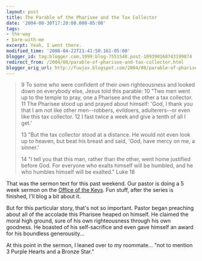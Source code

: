```yaml
---
layout: post
title: The Parable of the Pharisee and the Tax Collector
date: '2004-08-30T17:20:00.000-05:00'
tags:
- the-way
- bare-with-me
excerpt: Yeah, I went there.
modified_time: '2008-04-22T21:41:50.161-05:00'
blogger_id: tag:blogger.com,1999:blog-7551548.post-109390168743199874
redirect_from: /2004/08/parable-of-pharisee-and-tax-collector.html
blogger_orig_url: http://fuwjax.blogspot.com/2004/08/parable-of-pharisee-and-tax-collector.html
---
```


> 9 To some who were confident of their own righteousness and looked down on everybody else, Jesus told this parable: 10 "Two men went up to the temple to pray, one a Pharisee and the other a tax collector. 11 The Pharisee stood up and prayed about himself: 'God, I thank you that I am not like other men--robbers, evildoers, adulterers--or even like this tax collector. 12 I fast twice a week and give a tenth of all I get.'
> 
> 13 "But the tax collector stood at a distance. He would not even look up to heaven, but beat his breast and said, 'God, have mercy on me, a sinner.'
> 
> 14 "I tell you that this man, rather than the other, went home justified before God. For everyone who exalts himself will be humbled, and he who humbles himself will be exalted."
> Luke 18

That was the sermon text for this past weekend.  Our pastor is doing a 5 week sermon on the [Office of the Keys](http://biblegateway.com/cgi-bin/bible?passage=MATT+18:+15-20&language=english&version=NIV&showfn=on&showxref=on).  Fun stuff, after the series is finished, I'll blog a bit about it.

But for this particular story, that's not so important.  Pastor began preaching about all of the accolade this Pharisee heaped on himself.  He claimed the moral high ground, sure of his own righteousness through his own goodness.  He boasted of his self-sacrifice and even gave himself an award for his boundless generousity...

At this point in the sermon, I leaned over to my roommate... "not to mention 3 Purple Hearts and a Bronze Star."